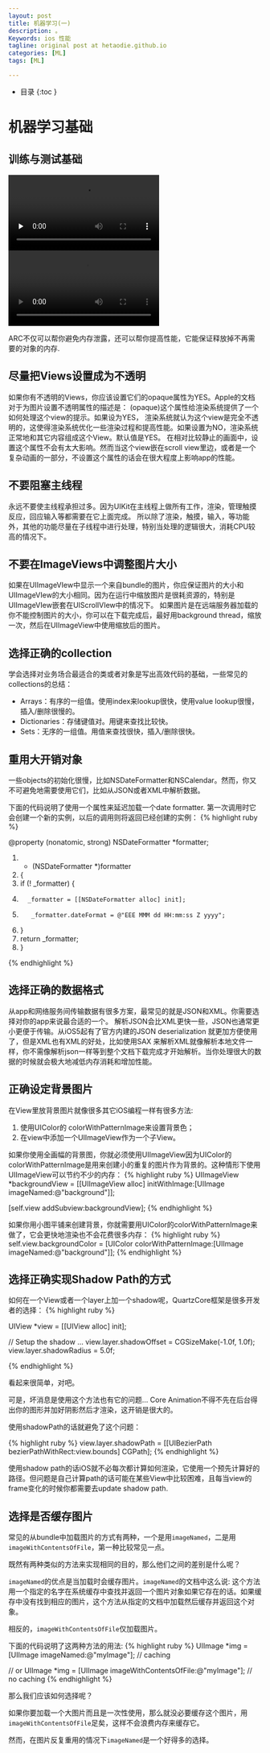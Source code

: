 ```yaml
---
layout: post
title: 机器学习(一)
description: 。
Keywords: ios 性能
tagline: original post at hetaodie.github.io
categories: [ML]
tags: [ML]

---
```




* 目录
 {:toc  }
# 机器学习基础

## 训练与测试基础

<video id="video" controls="" preload="none">
    <source id="mp4" src="/assets/media/uda-ml/trainandtest/1-1-intro.mp4" type="video/mp4">
        <track label="中文字幕" kind="subtitles" chapters metadata srclang="zh" src="/assets/media/uda-ml/trainandtest/1-1-intro.srt" default>
</video>

<video id="video" controls>
    <source id="mp4" src="/assets/media/uda-ml/trainandtest/1-1-intro.mp4" type="video/mp4">
    <track label="中文字幕" kind="subtitles" chapters metadata srclang="zh" src="/assets/media/uda-ml/trainandtest/1-1-intro.srt" default>
</video>



















ARC不仅可以帮你避免内存泄露，还可以帮你提高性能，它能保证释放掉不再需要的对象的内存.

## 尽量把Views设置成为不透明

如果你有不透明的Views，你应该设置它们的opaque属性为YES。Apple的文档对于为图片设置不透明属性的描述是：
(opaque)这个属性给渲染系统提供了一个如何处理这个view的提示。如果设为YES， 渲染系统就认为这个view是完全不透明的，这使得渲染系统优化一些渲染过程和提高性能。如果设置为NO，渲染系统正常地和其它内容组成这个View。默认值是YES。
在相对比较静止的画面中，设置这个属性不会有太大影响。然而当这个view嵌在scroll view里边，或者是一个复杂动画的一部分，不设置这个属性的话会在很大程度上影响app的性能。<br />

## 不要阻塞主线程

永远不要使主线程承担过多。因为UIKit在主线程上做所有工作，渲染，管理触摸反应，回应输入等都需要在它上面完成。
所以除了渲染，触摸，输入，等功能外，其他的功能尽量在子线程中进行处理，特别当处理的逻辑很大，消耗CPU较高的情况下。<br />

## 不要在ImageViews中调整图片大小

如果在UIImageVIew中显示一个来自bundle的图片，你应保证图片的大小和UIImageVIew的大小相同。因为在运行中缩放图片是很耗资源的，特别是UIImageVIew嵌套在UIScrollVIew中的情况下。 如果图片是在远端服务器加载的你不能控制图片的大小，你可以在下载完成后，最好用background thread，缩放一次，然后在UIImageView中使用缩放后的图片。

## 选择正确的collection

学会选择对业务场合最适合的类或者对象是写出高效代码的基础，一些常见的collections的总结：

- Arrays：有序的一组值。使用index来lookup很快，使用value lookup很慢，插入/删除很慢的。
- Dictionaries：存储键值对。用键来查找比较快。
- Sets：无序的一组值。用值来查找很快，插入/删除很快。

## 重用大开销对象

一些objects的初始化很慢，比如NSDateFormatter和NSCalendar。然而，你又不可避免地需要使用它们，比如从JSON或者XML中解析数据。
<P>
下面的代码说明了使用一个属性来延迟加载一个date formatter. 第一次调用时它会创建一个新的实例，以后的调用则将返回已经创建的实例：
{% highlight ruby %}

@property (nonatomic, strong) NSDateFormatter *formatter;

1. - (NSDateFormatter *)formatter
2.  {
3.    if (! _formatter) {
4.       _formatter = [[NSDateFormatter alloc] init];
5.        _formatter.dateFormat = @"EEE MMM dd HH:mm:ss Z yyyy"; 
6.    }
7.    return _formatter;
8.   }

{% endhighlight %}

## 选择正确的数据格式
从app和网络服务间传输数据有很多方案，最常见的就是JSON和XML。你需要选择对你的app来说最合适的一个。
解析JSON会比XML更快一些，JSON也通常更小更便于传输。从iOS5起有了官方内建的JSON deserialization 就更加方便使用了，但是XML也有XML的好处，比如使用SAX 来解析XML就像解析本地文件一样，你不需像解析json一样等到整个文档下载完成才开始解析。当你处理很大的数据的时候就会极大地减低内存消耗和增加性能。<br />

## 正确设定背景图片

在View里放背景图片就像很多其它iOS编程一样有很多方法:

1. 使用UIColor的 colorWithPatternImage来设置背景色；
2. 在view中添加一个UIImageView作为一个子View。
  
如果你使用全画幅的背景图，你就必须使用UIImageView因为UIColor的colorWithPatternImage是用来创建小的重复的图片作为背景的。这种情形下使用UIImageView可以节约不少的内存：
{% highlight ruby %}
UIImageView *backgroundView = [[UIImageView alloc] initWithImage:[UIImage imageNamed:@"background"]];

[self.view addSubview:backgroundView];
{% endhighlight %}

如果你用小图平铺来创建背景，你就需要用UIColor的colorWithPatternImage来做了，它会更快地渲染也不会花费很多内存：
{% highlight ruby %}
self.view.backgroundColor = [UIColor colorWithPatternImage:[UIImage imageNamed:@"background"]];
{% endhighlight %}

## 选择正确实现Shadow Path的方式

如何在一个View或者一个layer上加一个shadow呢，QuartzCore框架是很多开发者的选择：
{% highlight ruby %}

UIView *view = [[UIView alloc] init];

// Setup the shadow ...
view.layer.shadowOffset = CGSizeMake(-1.0f, 1.0f);
view.layer.shadowRadius = 5.0f;

{% endhighlight %}

看起来很简单，对吧。

可是，坏消息是使用这个方法也有它的问题… Core Animation不得不先在后台得出你的图形并加好阴影然后才渲染，这开销是很大的。

使用shadowPath的话就避免了这个问题：

{% highlight ruby %}
view.layer.shadowPath = [[UIBezierPath bezierPathWithRect:view.bounds] CGPath];
{% endhighlight %}

使用shadow path的话iOS就不必每次都计算如何渲染，它使用一个预先计算好的路径。但问题是自己计算path的话可能在某些View中比较困难，且每当view的frame变化的时候你都需要去update shadow path.<br />

## 选择是否缓存图片

常见的从bundle中加载图片的方式有两种，一个是用`imageNamed`，二是用`imageWithContentsOfFile`，第一种比较常见一点。

既然有两种类似的方法来实现相同的目的，那么他们之间的差别是什么呢？

`imageNamed`的优点是当加载时会缓存图片。`imageNamed`的文档中这么说:
这个方法用一个指定的名字在系统缓存中查找并返回一个图片对象如果它存在的话。如果缓存中没有找到相应的图片，这个方法从指定的文档中加载然后缓存并返回这个对象。

相反的，`imageWithContentsOfFile`仅加载图片。

下面的代码说明了这两种方法的用法:
{% highlight ruby %}
UIImage *img = [UIImage imageNamed:@"myImage"]; 
// caching

// or
 UIImage *img = [UIImage imageWithContentsOfFile:@"myImage"]; 
// no caching
{% endhighlight %}

那么我们应该如何选择呢？

如果你要加载一个大图片而且是一次性使用，那么就没必要缓存这个图片，用`imageWithContentsOfFile`足矣，这样不会浪费内存来缓存它。

然而，在图片反复重用的情况下`imageNamed`是一个好得多的选择。<br />

